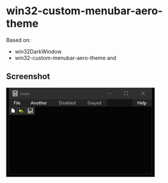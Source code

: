 # win32-custom-menubar-aero-theme

Based on:

* win32DarkWindow
* win32-custom-menubar-aero-theme and

## Screenshot

![screenshot.png](screenshot.png) 

